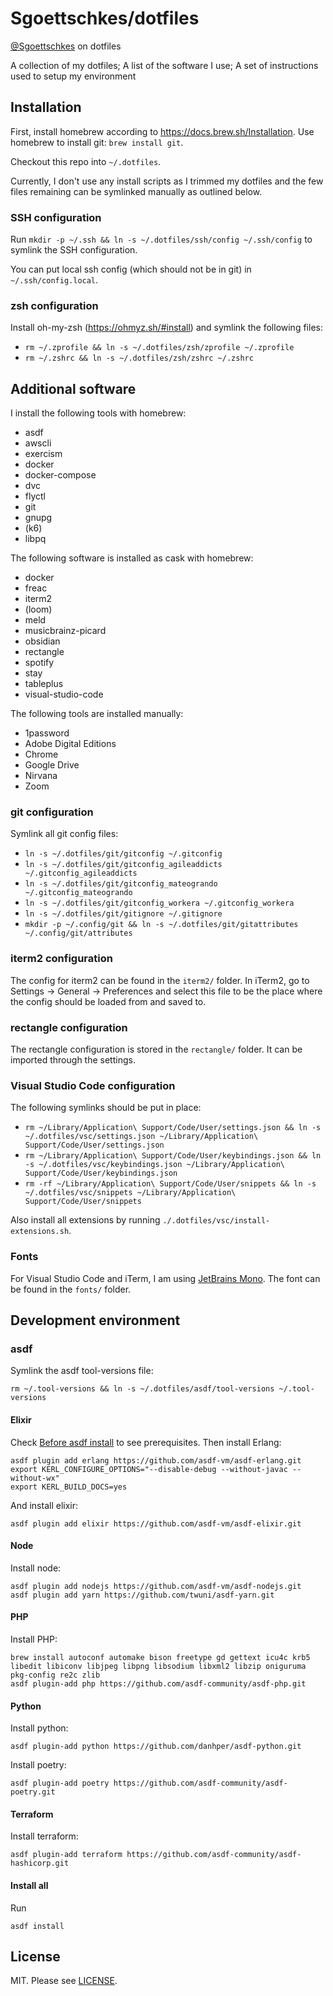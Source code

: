 Sgoettschkes/dotfiles
=====================

[@Sgoettschkes](https://twitter.com/Sgoettschkes) on dotfiles

A collection of my dotfiles; A list of the software I use; A set of instructions used to setup my environment

## Installation

First, install homebrew according to https://docs.brew.sh/Installation. Use homebrew to install git: `brew install git`.

Checkout this repo into `~/.dotfiles`.

Currently, I don't use any install scripts as I trimmed my dotfiles and the few files remaining can be symlinked manually as outlined below.

### SSH configuration

Run `mkdir -p ~/.ssh && ln -s ~/.dotfiles/ssh/config ~/.ssh/config` to symlink the SSH configuration.

You can put local ssh config (which should not be in git) in `~/.ssh/config.local`.

### zsh configuration

Install oh-my-zsh (https://ohmyz.sh/#install) and symlink the following files:

* `rm ~/.zprofile && ln -s ~/.dotfiles/zsh/zprofile ~/.zprofile`
* `rm ~/.zshrc && ln -s ~/.dotfiles/zsh/zshrc ~/.zshrc`

## Additional software

I install the following tools with homebrew:

* asdf
* awscli
* exercism
* docker
* docker-compose
* dvc
* flyctl
* git
* gnupg
* (k6)
* libpq

The following software is installed as cask with homebrew:

* docker
* freac
* iterm2
* (loom)
* meld
* musicbrainz-picard
* obsidian
* rectangle
* spotify
* stay
* tableplus
* visual-studio-code

The following tools are installed manually:

* 1password
* Adobe Digital Editions
* Chrome
* Google Drive
* Nirvana
* Zoom

### git configuration

Symlink all git config files:

* `ln -s ~/.dotfiles/git/gitconfig ~/.gitconfig`
* `ln -s ~/.dotfiles/git/gitconfig_agileaddicts ~/.gitconfig_agileaddicts`
* `ln -s ~/.dotfiles/git/gitconfig_mateogrando ~/.gitconfig_mateogrando`
* `ln -s ~/.dotfiles/git/gitconfig_workera ~/.gitconfig_workera`
* `ln -s ~/.dotfiles/git/gitignore ~/.gitignore`
* `mkdir -p ~/.config/git && ln -s ~/.dotfiles/git/gitattributes ~/.config/git/attributes`

### iterm2 configuration

The config for iterm2 can be found in the `iterm2/` folder. In iTerm2, go to Settings -> General -> Preferences and select this file to be the place where the config should be loaded from and saved to.

### rectangle configuration

The rectangle configuration is stored in the `rectangle/` folder. It can be imported through the settings.

### Visual Studio Code configuration

The following symlinks should be put in place:

* `rm ~/Library/Application\ Support/Code/User/settings.json && ln -s ~/.dotfiles/vsc/settings.json ~/Library/Application\ Support/Code/User/settings.json`
* `rm ~/Library/Application\ Support/Code/User/keybindings.json && ln -s ~/.dotfiles/vsc/keybindings.json ~/Library/Application\ Support/Code/User/keybindings.json`
* `rm -rf ~/Library/Application\ Support/Code/User/snippets && ln -s ~/.dotfiles/vsc/snippets ~/Library/Application\ Support/Code/User/snippets`

Also install all extensions by running `./.dotfiles/vsc/install-extensions.sh`.

### Fonts

For Visual Studio Code and iTerm, I am using [JetBrains Mono](https://www.jetbrains.com/lp/mono). The font can be found in the `fonts/` folder.

## Development environment

### asdf

Symlink the asdf tool-versions file:

`rm ~/.tool-versions && ln -s ~/.dotfiles/asdf/tool-versions ~/.tool-versions`
#### Elixir

Check [Before asdf install](https://github.com/asdf-vm/asdf-erlang#before-asdf-install) to see prerequisites. Then install Erlang:

```
asdf plugin add erlang https://github.com/asdf-vm/asdf-erlang.git
export KERL_CONFIGURE_OPTIONS="--disable-debug --without-javac --without-wx"
export KERL_BUILD_DOCS=yes
```

And install elixir:

```
asdf plugin add elixir https://github.com/asdf-vm/asdf-elixir.git
```

#### Node

Install node:

```
asdf plugin add nodejs https://github.com/asdf-vm/asdf-nodejs.git
asdf plugin add yarn https://github.com/twuni/asdf-yarn.git
```

#### PHP

Install PHP:

```
brew install autoconf automake bison freetype gd gettext icu4c krb5 libedit libiconv libjpeg libpng libsodium libxml2 libzip oniguruma pkg-config re2c zlib
asdf plugin-add php https://github.com/asdf-community/asdf-php.git
```

#### Python

Install python:

```
asdf plugin-add python https://github.com/danhper/asdf-python.git
```

Install poetry:

```
asdf plugin-add poetry https://github.com/asdf-community/asdf-poetry.git
```

#### Terraform

Install terraform:

```
asdf plugin-add terraform https://github.com/asdf-community/asdf-hashicorp.git
```

#### Install all

Run

```
asdf install
```

## License

MIT. Please see [LICENSE](LICENSE).
